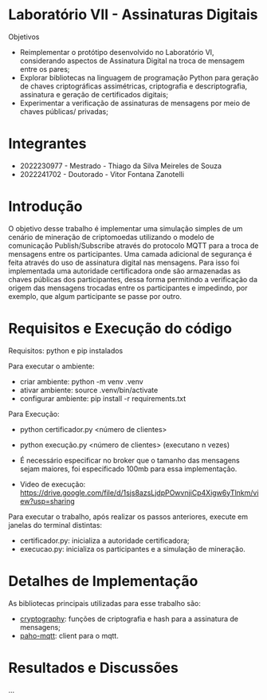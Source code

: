# Laboratório VII - Assinaturas Digitais

Objetivos
* Reimplementar o protótipo desenvolvido no Laboratório VI, considerando aspectos de Assinatura
Digital na troca de mensagem entre os pares;
* Explorar bibliotecas na linguagem de programação Python para geração de chaves criptográficas
assimétricas, criptografia e descriptografia, assinatura e geração de certificados digitais;
* Experimentar a verificação de assinaturas de mensagens por meio de chaves públicas/ privadas;


# Integrantes

* 2022230977 - Mestrado - Thiago da Silva Meireles de Souza
* 2022241702 - Doutorado - Vitor Fontana Zanotelli 

# Introdução

O objetivo desse trabalho é implementar uma simulação simples de um cenário de mineração de criptomoedas utilizando o modelo de comunicação Publish/Subscribe através do protocolo MQTT para a troca de mensagens entre os participantes. Uma camada adicional de segurança é feita através do uso de assinatura digital nas mensagens. Para isso foi implementada uma autoridade certificadora onde são armazenadas as chaves públicas dos participantes, dessa forma permitindo a verificação da origem das mensagens trocadas entre os participantes e impedindo, por exemplo, que algum participante se passe por outro.

# Requisitos e Execução do código

Requisitos: python e pip instalados

Para executar o ambiente:

* criar ambiente: python -m venv .venv
* ativar ambiente: source .venv/bin/activate
* configurar ambiente: pip install -r requirements.txt


Para Execução:

* python certificador.py <número de clientes>
* python execução.py <número de clientes> (executano n vezes)

* É necessário especificar no broker que o tamanho das mensagens sejam maiores, foi especificado 100mb para essa implementação.
* Video de execução: https://drive.google.com/file/d/1sjs8azsLjdpPOwvnjiCp4Xigw6yTlnkm/view?usp=sharing


Para executar o trabalho, após realizar os passos anteriores, execute em janelas do terminal distintas:

* certificador.py: inicializa a autoridade certificadora;
* execucao.py: inicializa os participantes e a simulação de mineração. 

# Detalhes de Implementação 

As bibliotecas principais utilizadas para esse trabalho são:

* [cryptography](https://pypi.org/project/cryptography/): funções de criptografia e hash para a assinatura de mensagens;
* [paho-mqtt](https://pypi.org/project/paho-mqtt/): client para o mqtt.

# Resultados e Discussões

...
